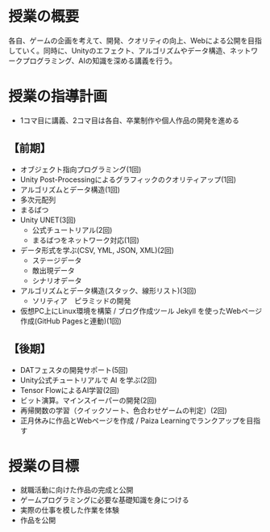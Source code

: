 # 授業の概要
各自、ゲームの企画を考えて、開発、クオリティの向上、Webによる公開を目指していく。同時に、Unityのエフェクト、アルゴリズムやデータ構造、ネットワークプログラミング、AIの知識を深める講義を行う。

#	授業の指導計画
- 1コマ目に講義、2コマ目は各自、卒業制作や個人作品の開発を進める

## 【前期】
- オブジェクト指向プログラミング(1回)
- Unity Post-Processingによるグラフィックのクオリティアップ(1回)
-	アルゴリズムとデータ構造(1回)
  - 多次元配列
  - まるばつ
- Unity UNET(3回)
  - 公式チュートリアル(2回)
  - まるばつをネットワーク対応(1回)
- データ形式を学ぶ(CSV, YML, JSON, XML)(2回)
  - ステージデータ
  - 敵出現データ
  - シナリオデータ
- アルゴリズムとデータ構造(スタック、線形リスト)(3回)
  - ソリティア　ピラミッドの開発
- 仮想PC上にLinux環境を構築 / ブログ作成ツール Jekyll を使ったWebページ作成(GitHub Pagesと連動)(1回)

## 【後期】
- DATフェスタの開発サポート(5回)
- Unity公式チュートリアルで AI を学ぶ(2回)
- Tensor FlowによるAI学習(2回)
- ビット演算。マインスイーパーの開発(2回)
- 再帰関数の学習（クイックソート、色合わせゲームの判定）(2回)
- 正月休みに作品とWebページを作成 / Paiza Learningでランクアップを目指す

#	授業の目標
- 就職活動に向けた作品の完成と公開
- ゲームプログラミングに必要な基礎知識を身につける
- 実際の仕事を模した作業を体験
- 作品を公開
